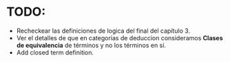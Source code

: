 # TODO:

- Recheckear las definiciones de logica del final del capítulo 3.
- Ver el detalles de que en categorias de deduccion consideramos __Clases de equivalencia__ de términos y no los términos en sí. 
- Add closed term definition.
